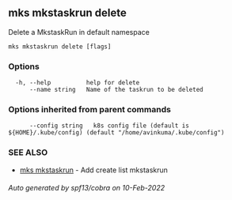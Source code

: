 ## mks mkstaskrun delete

Delete a MkstaskRun in default namespace

```
mks mkstaskrun delete [flags]
```

### Options

```
  -h, --help          help for delete
      --name string   Name of the taskrun to be deleted
```

### Options inherited from parent commands

```
      --config string   k8s config file (default is ${HOME}/.kube/config) (default "/home/avinkuma/.kube/config")
```

### SEE ALSO

- [mks mkstaskrun](mks_mkstaskrun.md) - Add create list mkstaskrun

###### Auto generated by spf13/cobra on 10-Feb-2022
